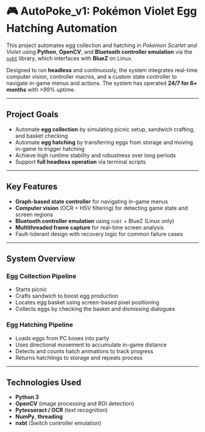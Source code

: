# 🎮 AutoPoke_v1: Pokémon Violet Egg Hatching Automation

This project automates egg collection and hatching in *Pokémon Scarlet and Violet* using **Python**, **OpenCV**, and **Bluetooth controller emulation** via the [`nxbt`](https://github.com/Brikwerk/nxbt) library, which interfaces with **BlueZ** on Linux.

Designed to run **headless** and continuously, the system integrates real-time computer vision, controller macros, and a custom state controller to navigate in-game menus and actions. The system has operated **24/7 for 6+ months** with >99% uptime.

---

## Project Goals

- Automate **egg collection** by simulating picnic setup, sandwich crafting, and basket checking
- Automate **egg hatching** by transferring eggs from storage and moving in-game to trigger hatching
- Achieve high runtime stability and robustness over long periods
- Support **full headless operation** via terminal scripts

---

## Key Features

- **Graph-based state controller** for navigating in-game menus
- **Computer vision** (OCR + HSV filtering) for detecting game state and screen regions
- **Bluetooth controller emulation** using `nxbt` + BlueZ (Linux only)
- **Multithreaded frame capture** for real-time screen analysis
- Fault-tolerant design with recovery logic for common failure cases

---

## System Overview

### Egg Collection Pipeline
- Starts picnic
- Crafts sandwich to boost egg production
- Locates egg basket using screen-based pixel positioning
- Collects eggs by checking the basket and dismissing dialogues

### Egg Hatching Pipeline
- Loads eggs from PC boxes into party
- Uses directional movement to accumulate in-game distance
- Detects and counts hatch animations to track progress
- Returns hatchlings to storage and repeats process

---

## Technologies Used

- **Python 3**
- **OpenCV** (image processing and ROI detection)
- **Pytesseract / OCR** (text recognition)
- **NumPy**, **threading**
- **nxbt** (Switch controller emulation)
